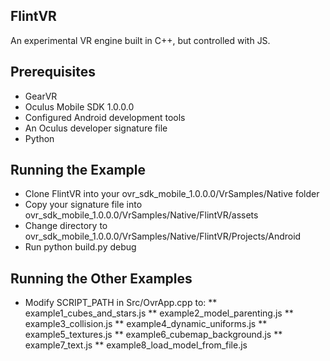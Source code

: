 FlintVR
--------

An experimental VR engine built in C++, but controlled with JS. 


Prerequisites
-------------

* GearVR
* Oculus Mobile SDK 1.0.0.0
* Configured Android development tools
* An Oculus developer signature file
* Python


Running the Example
-------------------

* Clone FlintVR into your ovr_sdk_mobile_1.0.0.0/VrSamples/Native folder
* Copy your signature file into ovr_sdk_mobile_1.0.0.0/VrSamples/Native/FlintVR/assets
* Change directory to ovr_sdk_mobile_1.0.0.0/VrSamples/Native/FlintVR/Projects/Android
* Run python build.py debug


Running the Other Examples
--------------------------

* Modify SCRIPT_PATH in Src/OvrApp.cpp to:
** example1_cubes_and_stars.js
** example2_model_parenting.js
** example3_collision.js
** example4_dynamic_uniforms.js
** example5_textures.js
** example6_cubemap_background.js
** example7_text.js
** example8_load_model_from_file.js